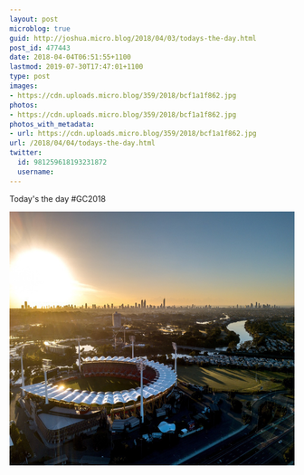 ```yaml
---
layout: post
microblog: true
guid: http://joshua.micro.blog/2018/04/03/todays-the-day.html
post_id: 477443
date: 2018-04-04T06:51:55+1100
lastmod: 2019-07-30T17:47:01+1100
type: post
images:
- https://cdn.uploads.micro.blog/359/2018/bcf1a1f862.jpg
photos:
- https://cdn.uploads.micro.blog/359/2018/bcf1a1f862.jpg
photos_with_metadata:
- url: https://cdn.uploads.micro.blog/359/2018/bcf1a1f862.jpg
url: /2018/04/04/todays-the-day.html
twitter:
  id: 981259618193231872
  username: 
---
```

Today's the day #GC2018

<img src="uploads/2018/bcf1a1f862.jpg" width="600" height="449" />
